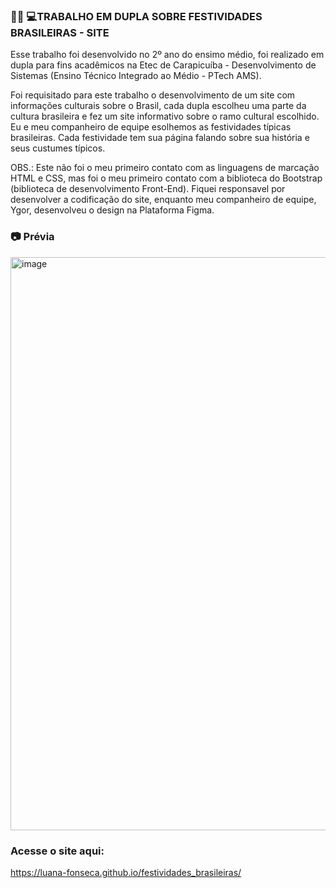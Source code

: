 ### 👩🏽 💻TRABALHO EM DUPLA SOBRE FESTIVIDADES BRASILEIRAS - SITE

Esse trabalho foi desenvolvido no 2º ano do ensimo médio, foi realizado em dupla para fins acadêmicos na Etec de Carapicuíba - Desenvolvimento de Sistemas (Ensino Técnico Integrado ao Médio - PTech AMS).

Foi requisitado para este trabalho o desenvolvimento de um site com informações culturais sobre o Brasil, cada dupla escolheu uma parte da cultura brasileira e fez um site informativo sobre o ramo cultural escolhido.
Eu e meu companheiro de equipe esolhemos as festividades típicas brasileiras. Cada festividade tem sua página falando sobre sua história e seus custumes típicos. 

OBS.: Este não foi o meu primeiro contato com as linguagens de marcação HTML e CSS, mas foi o meu primeiro contato com a biblioteca do Bootstrap (biblioteca de desenvolvimento Front-End). Fiquei responsavel por desenvolver a codificação do site, enquanto meu companheiro de equipe, Ygor, desenvolveu o design na Plataforma Figma.

### 📷 Prévia 

<img width="1894" height="917" alt="image" src="https://github.com/user-attachments/assets/0227ef56-b5fd-4bf0-bf85-1927d1dc8abc" />

### Acesse o site aqui:

https://luana-fonseca.github.io/festividades_brasileiras/
